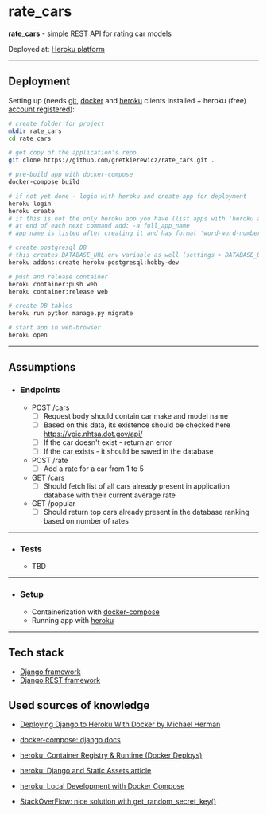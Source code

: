 # rate_cars

**rate_cars** - simple REST API for rating car models

Deployed at: [Heroku platform](https://tranquil-caverns-25726.herokuapp.com/)

---

## Deployment

Setting up (needs 
[git](https://git-scm.com/downloads),
[docker](https://docs.docker.com/compose/install/) and
[heroku](https://devcenter.heroku.com/articles/heroku-cli) clients installed +
heroku (free) [account registered](https://signup.heroku.com)):

```bash
# create folder for project
mkdir rate_cars
cd rate_cars

# get copy of the application's repo
git clone https://github.com/gretkierewicz/rate_cars.git .

# pre-build app with docker-compose
docker-compose build

# if not yet done - login with heroku and create app for deployment
heroku login
heroku create
# if this is not the only heroku app you have (list apps with 'heroku apps' command)
# at end of each next command add: -a full_app_name
# app name is listed after creating it and has format 'word-word-number'

# create postgresql DB
# this creates DATABASE_URL env variable as well (settings > DATABASE_URL)
heroku addons:create heroku-postgresql:hobby-dev

# push and release container
heroku container:push web
heroku container:release web

# create DB tables
heroku run python manage.py migrate

# start app in web-browser
heroku open
```
---

## Assumptions

* ### Endpoints

    * POST /cars
        * [ ] Request body should contain car make and model name
        * [ ] Based on this data, its existence should be checked here https://vpic.nhtsa.dot.gov/api/
        * [ ] If the car doesn't exist - return an error
        * [ ] If the car exists - it should be saved in the database

    * POST /rate
        * [ ] Add a rate for a car from 1 to 5
    
    * GET /cars
        * [ ] Should fetch list of all cars already present in application database with their current average rate
    
    * GET /popular
        * [ ] Should return top cars already present in the database ranking based on number of rates

---

* ### Tests

    * TBD

---

* ### Setup

    * Containerization with [docker-compose](https://docs.docker.com/compose/)
    * Running app with [heroku](https://heroku.com/)

---

## Tech stack

* [Django framework](https://www.djangoproject.com)
* [Django REST framework](https://www.django-rest-framework.org)

## Used sources of knowledge

* [Deploying Django to Heroku With Docker by Michael Herman](https://testdriven.io/blog/deploying-django-to-heroku-with-docker/)


* [docker-compose: django docs](https://docs.docker.com/compose/django/)


* [heroku: Container Registry & Runtime (Docker Deploys)](https://devcenter.heroku.com/articles/container-registry-and-runtime)
* [heroku: Django and Static Assets article](https://devcenter.heroku.com/articles/django-assets)
* [heroku: Local Development with Docker Compose](https://devcenter.heroku.com/articles/local-development-with-docker-compose)


* [StackOverFlow: nice solution with get_random_secret_key()](https://stackoverflow.com/questions/59719175/where-to-run-collectstatic-when-deploying-django-app-to-heroku-using-docker)
